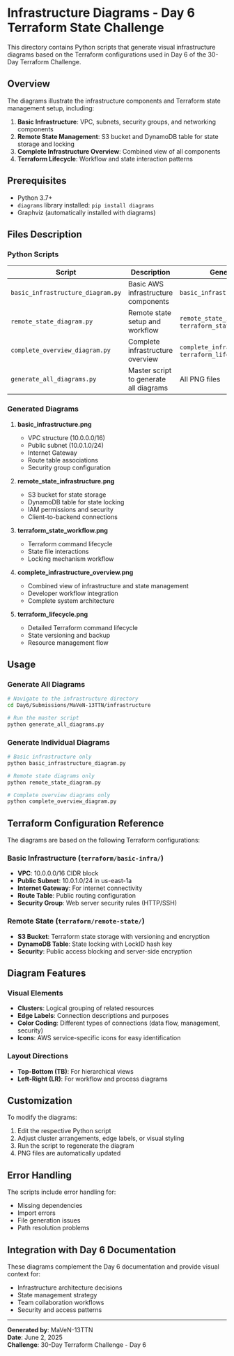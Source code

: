 # Infrastructure Diagrams - Day 6 Terraform State Challenge

This directory contains Python scripts that generate visual infrastructure diagrams based on the Terraform configurations used in Day 6 of the 30-Day Terraform Challenge.

## Overview

The diagrams illustrate the infrastructure components and Terraform state management setup, including:

1. **Basic Infrastructure**: VPC, subnets, security groups, and networking components
2. **Remote State Management**: S3 bucket and DynamoDB table for state storage and locking
3. **Complete Infrastructure Overview**: Combined view of all components
4. **Terraform Lifecycle**: Workflow and state interaction patterns

## Prerequisites

- Python 3.7+
- `diagrams` library installed: `pip install diagrams`
- Graphviz (automatically installed with diagrams)

## Files Description

### Python Scripts

| Script | Description | Generated Diagrams |
|--------|-------------|-------------------|
| `basic_infrastructure_diagram.py` | Basic AWS infrastructure components | `basic_infrastructure.png` |
| `remote_state_diagram.py` | Remote state setup and workflow | `remote_state_infrastructure.png`, `terraform_state_workflow.png` |
| `complete_overview_diagram.py` | Complete infrastructure overview | `complete_infrastructure_overview.png`, `terraform_lifecycle.png` |
| `generate_all_diagrams.py` | Master script to generate all diagrams | All PNG files |

### Generated Diagrams

1. **basic_infrastructure.png**
   - VPC structure (10.0.0.0/16)
   - Public subnet (10.0.1.0/24)
   - Internet Gateway
   - Route table associations
   - Security group configuration

2. **remote_state_infrastructure.png**
   - S3 bucket for state storage
   - DynamoDB table for state locking
   - IAM permissions and security
   - Client-to-backend connections

3. **terraform_state_workflow.png**
   - Terraform command lifecycle
   - State file interactions
   - Locking mechanism workflow

4. **complete_infrastructure_overview.png**
   - Combined view of infrastructure and state management
   - Developer workflow integration
   - Complete system architecture

5. **terraform_lifecycle.png**
   - Detailed Terraform command lifecycle
   - State versioning and backup
   - Resource management flow

## Usage

### Generate All Diagrams
```bash
# Navigate to the infrastructure directory
cd Day6/Submissions/MaVeN-13TTN/infrastructure

# Run the master script
python generate_all_diagrams.py
```

### Generate Individual Diagrams
```bash
# Basic infrastructure only
python basic_infrastructure_diagram.py

# Remote state diagrams only
python remote_state_diagram.py

# Complete overview diagrams only
python complete_overview_diagram.py
```

## Terraform Configuration Reference

The diagrams are based on the following Terraform configurations:

### Basic Infrastructure (`terraform/basic-infra/`)
- **VPC**: 10.0.0.0/16 CIDR block
- **Public Subnet**: 10.0.1.0/24 in us-east-1a
- **Internet Gateway**: For internet connectivity
- **Route Table**: Public routing configuration
- **Security Group**: Web server security rules (HTTP/SSH)

### Remote State (`terraform/remote-state/`)
- **S3 Bucket**: Terraform state storage with versioning and encryption
- **DynamoDB Table**: State locking with LockID hash key
- **Security**: Public access blocking and server-side encryption

## Diagram Features

### Visual Elements
- **Clusters**: Logical grouping of related resources
- **Edge Labels**: Connection descriptions and purposes
- **Color Coding**: Different types of connections (data flow, management, security)
- **Icons**: AWS service-specific icons for easy identification

### Layout Directions
- **Top-Bottom (TB)**: For hierarchical views
- **Left-Right (LR)**: For workflow and process diagrams

## Customization

To modify the diagrams:

1. Edit the respective Python script
2. Adjust cluster arrangements, edge labels, or visual styling
3. Run the script to regenerate the diagram
4. PNG files are automatically updated

## Error Handling

The scripts include error handling for:
- Missing dependencies
- Import errors
- File generation issues
- Path resolution problems

## Integration with Day 6 Documentation

These diagrams complement the Day 6 documentation and provide visual context for:
- Infrastructure architecture decisions
- State management strategy
- Team collaboration workflows
- Security and access patterns

---

**Generated by**: MaVeN-13TTN  
**Date**: June 2, 2025  
**Challenge**: 30-Day Terraform Challenge - Day 6
